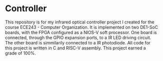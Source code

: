 # Controller
This repository is for my infrared optical controller project I created for the course ECE243 - Computer Organization.
It is implemented on two DE1-SoC boards, with the FPGA configured as a NIOS-V soft processor. One board is connected, through the GPIO expansion ports, to a IR LED driving circuit. The other board is simmilarily connected to a IR photodiode.
All code for this project is written in C and RISC-V assembly.
This project earned a grade of 100%.
